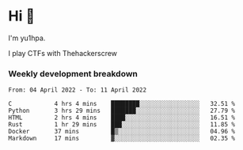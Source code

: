 # Hi 👋

I'm yu1hpa.

I play CTFs with Thehackerscrew

### Weekly development breakdown

<!--START_SECTION:waka-->

```text
From: 04 April 2022 - To: 11 April 2022

C            4 hrs 4 mins    ████████░░░░░░░░░░░░░░░░░   32.51 %
Python       3 hrs 29 mins   ███████░░░░░░░░░░░░░░░░░░   27.79 %
HTML         2 hrs 4 mins    ████░░░░░░░░░░░░░░░░░░░░░   16.51 %
Rust         1 hr 29 mins    ███░░░░░░░░░░░░░░░░░░░░░░   11.85 %
Docker       37 mins         █▒░░░░░░░░░░░░░░░░░░░░░░░   04.96 %
Markdown     17 mins         ▓░░░░░░░░░░░░░░░░░░░░░░░░   02.35 %
```

<!--END_SECTION:waka-->

